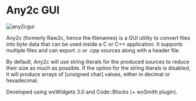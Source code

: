 # Any2c GUI

![any2cgui](http://i.imgur.com/rUUuATS.png)

Any2c (formerly Raw2c, hence the filenames) is a GUI utility to convert files into byte data that can be used inside a C or C++ application. It supports multiple files and can export .c or .cpp sources along with a header file.

By default, Any2c will use string literals for the produced sources to reduce their size as much as possible. If the option for the string literals is disabled, it will produce arrays of [unsigned char] values, either in decimal or hexadecimal.

Developed using wxWidgets 3.0 and Code::Blocks (+ wxSmith plugin).
